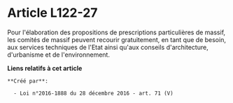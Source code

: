 # Article L122-27

Pour l'élaboration des propositions de prescriptions particulières de  massif, les comités de massif peuvent recourir
gratuitement, en tant que  de besoin, aux services techniques de l'Etat ainsi qu'aux conseils  d'architecture, d'urbanisme et
de l'environnement.

**Liens relatifs à cet article**

	**Créé par**:

	  - Loi n°2016-1888 du 28 décembre 2016 - art. 71 (V)
